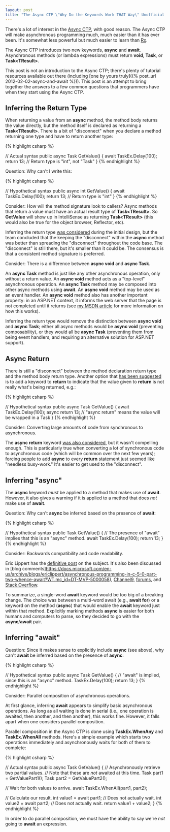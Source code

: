 ```yaml
---
layout: post
title: "The Async CTP \"Why Do the Keywords Work THAT Way\" Unofficial FAQ"
---
```

There's a lot of interest in the [Async CTP](http://msdn.microsoft.com/en-US/vstudio/async?WT.mc_id=DT-MVP-5000058), with good reason. The Async CTP will make asynchronous programming much, much easier than it has ever been. It's somewhat less powerful but much easier to learn than [Rx](http://msdn.microsoft.com/en-us/data/gg577609?WT.mc_id=DT-MVP-5000058).

The Async CTP introduces two new keywords, **async** and **await**. Asynchronous methods (or lambda expressions) must return **void**, **Task**, or **Task\<TResult>**.

This post is not an introduction to the Async CTP; there's plenty of tutorial resources available out there (including [one by yours truly]({% post_url 2012-02-02-async-and-await %})). This post is an attempt to bring together the answers to a few common questions that programmers have when they start using the Async CTP.

## Inferring the Return Type

When returning a value from an **async** method, the method body returns the value directly, but the method itself is declared as returning a **Task\<TResult>**. There is a bit of "disconnect" when you declare a method returning one type and have to return another type:

{% highlight csharp %}

// Actual syntax
public async Task<int> GetValue()
{
  await TaskEx.Delay(100);
  return 13; // Return type is "int", not "Task<int>"
}
{% endhighlight %}

Question: Why can't I write this:

{% highlight csharp %}

// Hypothetical syntax
public async int GetValue()
{
  await TaskEx.Delay(100);
  return 13; // Return type is "int"
}
{% endhighlight %}

Consider: How will the method signature look to callers? Async methods that return a value must have an actual result type of **Task\<TResult>**. So **GetValue** will show up in IntelliSense as returning **Task\<TResult>** (this would also be true for the object browser, Reflector, etc).

Inferring the return type [was considered](http://social.msdn.microsoft.com/Forums/en-US/async/thread/0ee0af6a-3034-4ac3-aa82-cb6bd62a9ab9#8d1826a5-d603-4b74-8c64-2a9b32d6af24?WT.mc_id=DT-MVP-5000058) during the initial design, but the team concluded that the keeping the "disconnect" within the **async** method was better than spreading the "disconnect" throughout the code base. The "disconnect" is still there, but it's smaller than it could be. The consensus is that a consistent method signature is preferred.

Consider: There is a difference between **async void** and **async Task**.

An **async Task** method is just like any other asynchronous operation, only without a return value. An **async void** method acts as a "top-level" asynchronous operation. An **async Task** method may be composed into other async methods using **await**. An **async void** method may be used as an event handler. An **async void** method also has another important property: in an ASP.NET context, it informs the web server that the page is not completed until it returns (see [my MSDN article](http://msdn.microsoft.com/en-us/magazine/gg598924.aspx?WT.mc_id=DT-MVP-5000058) for more information on how this works).

Inferring the return type would remove the distinction between **async void** and **async Task**; either all async methods would be **async void** (preventing composability), or they would all be **async Task** (preventing them from being event handlers, and requiring an alternative solution for ASP.NET support).

## Async Return

There is still a "disconnect" between the method declaration return type and the method body return type. Another option that [has been suggested](http://gauravsmathur.wordpress.com/2010/11/04/something-wrong-with-async-await-and-the-tasktask/) is to add a keyword to **return** to indicate that the value given to **return** is not really what's being returned, e.g.:

{% highlight csharp %}

// Hypothetical syntax
public async Task<int> GetValue()
{
  await TaskEx.Delay(100);
  async return 13; // "async return" means the value will be wrapped in a Task
}
{% endhighlight %}

Consider: Converting large amounts of code from synchronous to asynchronous.

The **async return** keyword [was also considered](http://social.msdn.microsoft.com/Forums/en-US/async/thread/75493675-4a39-4958-a493-ad8a96f8a19d?WT.mc_id=DT-MVP-5000058), but it wasn't compelling enough. This is particularly true when converting a lot of synchronous code to asynchronous code (which will be common over the next few years); forcing people to add **async** to every **return** statement just seemed like "needless busy-work." It's easier to get used to the "disconnect".

## Inferring "async"

The **async** keyword _must_ be applied to a method that makes use of **await**. However, it also gives a warning if it is applied to a method that does _not_ make use of **await**.

Question: Why can't **async** be inferred based on the presence of **await**:

{% highlight csharp %}

// Hypothetical syntax
public Task<int> GetValue()
{
  // The presence of "await" implies that this is an "async" method.
  await TaskEx.Delay(100);
  return 13;
}
{% endhighlight %}

Consider: Backwards compatibility and code readability.

Eric Lippert has the [definitive post](https://docs.microsoft.com/en-us/archive/blogs/ericlippert/asynchrony-in-c-5-part-six-whither-async?WT.mc_id=DT-MVP-5000058) on the subject. It's also been discussed in [blog comments]https://docs.microsoft.com/en-us/archive/blogs/ericlippert/asynchronous-programming-in-c-5-0-part-two-whence-await?WT.mc_id=DT-MVP-5000058), [Channel9](http://channel9.msdn.com/Forums/Coffeehouse/Why-is-the-async-keyword-needed?WT.mc_id=DT-MVP-5000058), [forums](http://social.msdn.microsoft.com/Forums/en-US/async/thread/75493675-4a39-4958-a493-ad8a96f8a19d?WT.mc_id=DT-MVP-5000058), and [Stack Overflow](http://stackoverflow.com/questions/9225748/why-does-the-async-keyword-exist).

To summarize, a single-word **await** keyword would be too big of a breaking change. The choice was between a multi-word await (e.g., **await for**) or a keyword on the method (**async**) that would enable the **await** keyword just within that method. Explicitly marking methods **async** is easier for both humans and computers to parse, so they decided to go with the **async**/**await** pair.

## Inferring "await"

Question: Since it makes sense to explicitly include **async** (see above), why can't **await** be inferred based on the presence of **async**:

{% highlight csharp %}

// Hypothetical syntax
public async Task<int> GetValue()
{
  // "await" is implied, since this is an "async" method.
  TaskEx.Delay(100);
  return 13;
}
{% endhighlight %}

Consider: Parallel composition of asynchronous operations.

At first glance, inferring **await** appears to simplify basic asynchronous operations. As long as all waiting is done in serial (i.e., one operation is awaited, then another, and then another), this works fine. However, it falls apart when one considers parallel composition.

Parallel composition in the Async CTP is done using **TaskEx.WhenAny** and **TaskEx.WhenAll** methods. Here's a simple example which starts two operations immediately and asynchronously waits for both of them to complete:

{% highlight csharp %}

// Actual syntax
public async Task<int> GetValue()
{
  // Asynchronously retrieve two partial values.
  // Note that these are *not* awaited at this time.
  Task<int> part1 = GetValuePart1();
  Task<int> part2 = GetValuePart2();

  // Wait for both values to arrive.
  await TaskEx.WhenAll(part1, part2);

  // Calculate our result.
  int value1 = await part1; // Does not actually wait.
  int value2 = await part2; // Does not actually wait.
  return value1 + value2;
}
{% endhighlight %}

In order to do parallel composition, we must have the ability to say we're _not_ going to **await** an expression.

